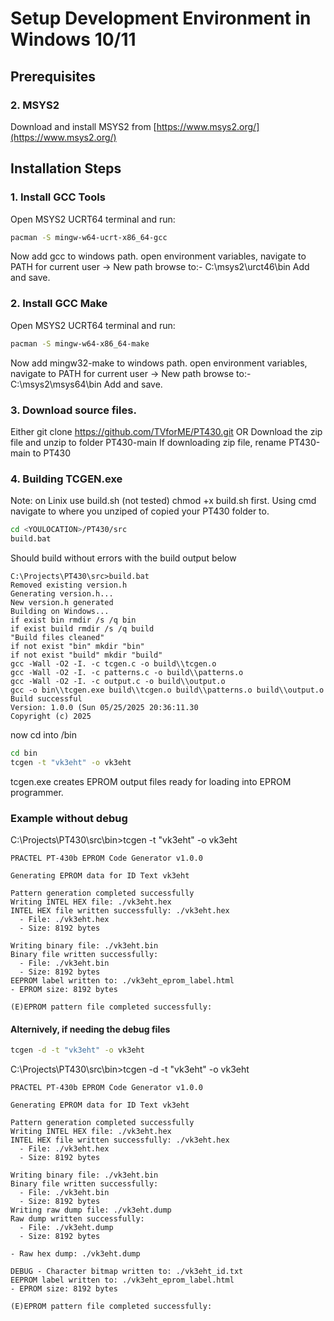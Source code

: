 # Setup Development Environment in Windows 10/11

## Prerequisites

### 2. MSYS2
Download and install MSYS2 from [https://www.msys2.org/](https://www.msys2.org/)

## Installation Steps

### 1. Install GCC Tools
Open MSYS2 UCRT64 terminal and run:
```bash
pacman -S mingw-w64-ucrt-x86_64-gcc
```
Now add gcc to windows path.
open environment variables, navigate to PATH for current user -> New path
browse to:- C:\msys2\urct46\bin
Add and save. 

### 2. Install GCC Make
Open MSYS2 UCRT64 terminal and run:
```bash
pacman -S mingw-w64-x86_64-make
```
Now add mingw32-make to windows path.
open environment variables, navigate to PATH for current user -> New path
browse to:- C:\msys2\msys64\bin
Add and save. 

### 3. Download source files.
Either git clone https://github.com/TVforME/PT430.git
OR 
Download the zip file and unzip to folder PT430-main
If downloading zip file, rename PT430-main to PT430

### 4. Building TCGEN.exe
Note: on Linix use build.sh (not tested) chmod +x build.sh first.
Using cmd navigate to where you unziped of copied your PT430 folder to.
```bash
cd <YOULOCATION>/PT430/src
build.bat
```
Should build without errors with the build output below
```text
C:\Projects\PT430\src>build.bat
Removed existing version.h
Generating version.h...
New version.h generated
Building on Windows...
if exist bin rmdir /s /q bin
if exist build rmdir /s /q build
"Build files cleaned"
if not exist "bin" mkdir "bin"
if not exist "build" mkdir "build"
gcc -Wall -O2 -I. -c tcgen.c -o build\\tcgen.o
gcc -Wall -O2 -I. -c patterns.c -o build\\patterns.o
gcc -Wall -O2 -I. -c output.c -o build\\output.o
gcc -o bin\\tcgen.exe build\\tcgen.o build\\patterns.o build\\output.o
Build successful
Version: 1.0.0 (Sun 05/25/2025 20:36:11.30
Copyright (c) 2025
```
now cd into /bin
```bash
cd bin
tcgen -t "vk3eht" -o vk3eht
```
tcgen.exe creates EPROM output files ready for loading into EPROM programmer.

### Example without debug
C:\Projects\PT430\src\bin>tcgen -t "vk3eht" -o vk3eht
```text
PRACTEL PT-430b EPROM Code Generator v1.0.0

Generating EPROM data for ID Text vk3eht

Pattern generation completed successfully
Writing INTEL HEX file: ./vk3eht.hex
INTEL HEX file written successfully: ./vk3eht.hex
  - File: ./vk3eht.hex
  - Size: 8192 bytes

Writing binary file: ./vk3eht.bin
Binary file written successfully:
  - File: ./vk3eht.bin
  - Size: 8192 bytes
EEPROM label written to: ./vk3eht_eprom_label.html
- EPROM size: 8192 bytes

(E)EPROM pattern file completed successfully:
 ```
#### Alternively, if needing the debug files
```bash
tcgen -d -t "vk3eht" -o vk3eht
```
 C:\Projects\PT430\src\bin>tcgen -d -t "vk3eht" -o vk3eht
```text
PRACTEL PT-430b EPROM Code Generator v1.0.0

Generating EPROM data for ID Text vk3eht

Pattern generation completed successfully
Writing INTEL HEX file: ./vk3eht.hex
INTEL HEX file written successfully: ./vk3eht.hex
  - File: ./vk3eht.hex
  - Size: 8192 bytes

Writing binary file: ./vk3eht.bin
Binary file written successfully:
  - File: ./vk3eht.bin
  - Size: 8192 bytes
Writing raw dump file: ./vk3eht.dump
Raw dump written successfully:
  - File: ./vk3eht.dump
  - Size: 8192 bytes

- Raw hex dump: ./vk3eht.dump

DEBUG - Character bitmap written to: ./vk3eht_id.txt
EEPROM label written to: ./vk3eht_eprom_label.html
- EPROM size: 8192 bytes

(E)EPROM pattern file completed successfully:
```




